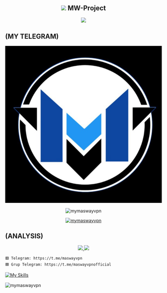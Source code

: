 <!-- Hi skid <3 -->

<h2 align="center"><img src="https://s8.gifyu.com/images/979447220829032478.gif" height="25px"> MW-Project<a href="https://t.me/maswayvpn"></a></h2>

<p align="center">

<img src="https://readme-typing-svg.herokuapp.com?color=000000&center=true&vCenter=true&multiline=true&height=85&lines=𝙃𝙚𝙡𝙡𝙤,+𝙬𝙚𝙡𝙘𝙤𝙢𝙚;𝗜𝗻𝘁𝗿𝗼𝗱𝘂𝗰𝗲+𝗠𝘆+𝗡𝗮𝗺𝗲+MW-Project;𝗦𝘂𝗯𝘀𝗰𝗿𝗶𝗯𝗲+𝘁𝗼+𝗬𝗼𝘂𝗧𝘂𝗯𝗲+MW-Project">

  ## (MY TELEGRAM)

[![LeetHub](https://github.com/mymaswayvpn/mymaswayvpn/blob/main/my.jpg)](https://t.me/maswayvpn "LeetHub saves lives!")


<p align="center"> <img src="https://komarev.com/ghpvc/?username=mymaswayvpn&label=Profile%20views&color=09476f&style=flat" alt="mymaswayvpn" /> </p>

<p align="center"> <a href="https://github.com/ryo-ma/github-profile-trophy"><img src="https://github-profile-trophy.vercel.app/?username=mymaswayvpn" alt="mymaswayvpn" /></a> </p>


## (ANALYSIS)
<p align="center">

<a href="https://github.com/mymaswayvpn">

  <img height="180em" src="https://github-readme-stats-eight-theta.vercel.app/api?username=mymaswayvpn&show_icons=true&theme=algolia&include_all_commits=true&count_private=true"/>

  <img height="180em" src="https://github-readme-stats-eight-theta.vercel.app/api/top-langs/?username=mymaswayvpn&layout=compact&langs_count=8&theme=algolia"/>

</a>
</p>




```
🟥 Telegram: https://t.me/maswayvpn 
🟦 Grup Telegram: https://t.me/maswayvpnofficial
```

[![My Skills](https://skillicons.dev/icons?i=java,linux,js,html,css,python,php,bash,github,powershell,azure,docker,gcp,json)](https://skillicons.dev)
<p><img align="center" src="https://github-readme-streak-stats.herokuapp.com/?user=mymaswayvpn&" alt="mymaswayvpn" /></p>




















